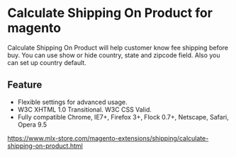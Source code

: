# Calculate Shipping On Product for magento

Calculate Shipping On Product will help customer know fee shipping before buy. You can use show or hide country, state and zipcode field. Also you can set up country default.

## Feature
- Flexible settings for advanced usage.
- W3C XHTML 1.0 Transitional. W3C CSS Valid.
- Fully compatible Chrome, IE7+, Firefox 3+, Flock 0.7+, Netscape, Safari, Opera 9.5

https://www.mlx-store.com/magento-extensions/shipping/calculate-shipping-on-product.html
